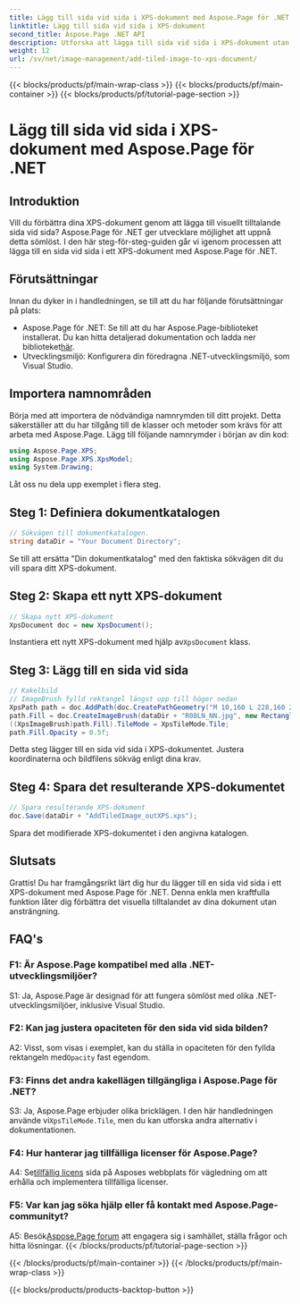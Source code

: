 ```yaml
---
title: Lägg till sida vid sida i XPS-dokument med Aspose.Page för .NET
linktitle: Lägg till sida vid sida i XPS-dokument
second_title: Aspose.Page .NET API
description: Utforska att lägga till sida vid sida i XPS-dokument utan ansträngning med Aspose.Page för .NET. Förbättra visuella tilltal och skapa fantastiska dokument.
weight: 12
url: /sv/net/image-management/add-tiled-image-to-xps-document/
---
```


{{< blocks/products/pf/main-wrap-class >}}
{{< blocks/products/pf/main-container >}}
{{< blocks/products/pf/tutorial-page-section >}}

# Lägg till sida vid sida i XPS-dokument med Aspose.Page för .NET

## Introduktion

Vill du förbättra dina XPS-dokument genom att lägga till visuellt tilltalande sida vid sida? Aspose.Page för .NET ger utvecklare möjlighet att uppnå detta sömlöst. I den här steg-för-steg-guiden går vi igenom processen att lägga till en sida vid sida i ett XPS-dokument med Aspose.Page för .NET.

## Förutsättningar

Innan du dyker in i handledningen, se till att du har följande förutsättningar på plats:

-  Aspose.Page för .NET: Se till att du har Aspose.Page-biblioteket installerat. Du kan hitta detaljerad dokumentation och ladda ner biblioteket[här](https://reference.aspose.com/page/net/).
- Utvecklingsmiljö: Konfigurera din föredragna .NET-utvecklingsmiljö, som Visual Studio.

## Importera namnområden

Börja med att importera de nödvändiga namnrymden till ditt projekt. Detta säkerställer att du har tillgång till de klasser och metoder som krävs för att arbeta med Aspose.Page. Lägg till följande namnrymder i början av din kod:

```csharp
using Aspose.Page.XPS;
using Aspose.Page.XPS.XpsModel;
using System.Drawing;
```

Låt oss nu dela upp exemplet i flera steg.

## Steg 1: Definiera dokumentkatalogen

```csharp
// Sökvägen till dokumentkatalogen.
string dataDir = "Your Document Directory";
```

Se till att ersätta "Din dokumentkatalog" med den faktiska sökvägen dit du vill spara ditt XPS-dokument.

## Steg 2: Skapa ett nytt XPS-dokument

```csharp
// Skapa nytt XPS-dokument
XpsDocument doc = new XpsDocument();
```

 Instantiera ett nytt XPS-dokument med hjälp av`XpsDocument` klass.

## Steg 3: Lägg till en sida vid sida

```csharp
// Kakelbild
// ImageBrush fylld rektangel längst upp till höger nedan
XpsPath path = doc.AddPath(doc.CreatePathGeometry("M 10,160 L 228,160 228,305 10,305"));
path.Fill = doc.CreateImageBrush(dataDir + "R08LN_NN.jpg", new RectangleF(0f, 0f, 128f, 96f), new RectangleF(0f, 0f, 64f, 48f));
((XpsImageBrush)path.Fill).TileMode = XpsTileMode.Tile;
path.Fill.Opacity = 0.5f;
```

Detta steg lägger till en sida vid sida i XPS-dokumentet. Justera koordinaterna och bildfilens sökväg enligt dina krav.

## Steg 4: Spara det resulterande XPS-dokumentet

```csharp
// Spara resulterande XPS-dokument
doc.Save(dataDir + "AddTiledImage_outXPS.xps");
```

Spara det modifierade XPS-dokumentet i den angivna katalogen.

## Slutsats

Grattis! Du har framgångsrikt lärt dig hur du lägger till en sida vid sida i ett XPS-dokument med Aspose.Page för .NET. Denna enkla men kraftfulla funktion låter dig förbättra det visuella tilltalandet av dina dokument utan ansträngning.

## FAQ's

### F1: Är Aspose.Page kompatibel med alla .NET-utvecklingsmiljöer?

S1: Ja, Aspose.Page är designad för att fungera sömlöst med olika .NET-utvecklingsmiljöer, inklusive Visual Studio.

### F2: Kan jag justera opaciteten för den sida vid sida bilden?

A2: Visst, som visas i exemplet, kan du ställa in opaciteten för den fyllda rektangeln med`Opacity` fast egendom.

### F3: Finns det andra kakellägen tillgängliga i Aspose.Page för .NET?

 S3: Ja, Aspose.Page erbjuder olika bricklägen. I den här handledningen använde vi`XpsTileMode.Tile`, men du kan utforska andra alternativ i dokumentationen.

### F4: Hur hanterar jag tillfälliga licenser för Aspose.Page?

 A4: Se[tillfällig licens](https://purchase.aspose.com/temporary-license/) sida på Asposes webbplats för vägledning om att erhålla och implementera tillfälliga licenser.

### F5: Var kan jag söka hjälp eller få kontakt med Aspose.Page-communityt?

 A5: Besök[Aspose.Page forum](https://forum.aspose.com/c/page/39) att engagera sig i samhället, ställa frågor och hitta lösningar.
{{< /blocks/products/pf/tutorial-page-section >}}

{{< /blocks/products/pf/main-container >}}
{{< /blocks/products/pf/main-wrap-class >}}

{{< blocks/products/products-backtop-button >}}
